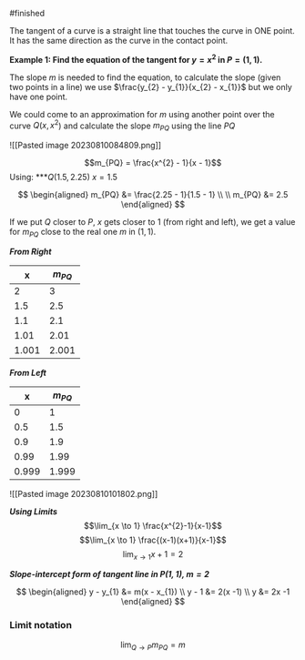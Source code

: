 #finished

The tangent of a curve is a straight line that touches the curve in ONE point. It has the same direction as the curve in the contact point.

**Example 1: Find the equation of the tangent for $y = x^{2}$ in $P = (1,1)$.**

The slope $m$ is needed to find the equation, to calculate the slope (given two points in a line) we use $\frac{y_{2} - y_{1}}{x_{2} - x_{1}}$ but we only have one point.

We could come to an approximation for $m$ using another point over the curve $Q(x, x^{2}$) and calculate the slope $m_{PQ}$ using the line $PQ$

![[Pasted image 20230810084809.png]]


$$m_{PQ} = \frac{x^{2} - 1}{x - 1}$$
Using:
***$Q(1.5, 2.25)$
$x=1.5$

$$
\begin{aligned}
m_{PQ} &= \frac{2.25 - 1}{1.5 - 1} \\ \\
m_{PQ} &= 2.5
\end{aligned}
$$

If we put $Q$ closer to $P$, $x$ gets closer to $1$ (from right and left), we get a value for $m_{PQ}$ close to the real one $m$ in $(1, 1)$.

***From Right***

| x     | $m_{PQ}$ |
| ----- | -------- |
| 2     | 3        |
| 1.5   | 2.5      |
| 1.1   | 2.1      |
| 1.01  | 2.01     |
| 1.001 | 2.001    |


***From Left***

| x     | $m_{PQ}$ |
| ----- | -------- |
| 0     | 1        |
| 0.5   | 1.5      |
| 0.9   | 1.9      |
| 0.99  | 1.99     |
| 0.999 | 1.999    |

![[Pasted image 20230810101802.png]]

***Using Limits***
$$\lim_{x \to 1} \frac{x^{2}-1}{x-1}$$
$$\lim_{x \to 1} \frac{(x-1)(x+1)}{x-1}$$
$$\lim_{x \to 1} x+1 =2$$

***Slope-intercept form of tangent line in $P(1,1)$, $m = 2$***

$$
\begin{aligned}
y - y_{1} &= m(x - x_{1}) \\
y - 1 &= 2(x -1) \\
y &= 2x -1
\end{aligned}
$$


### Limit notation
 
$$\lim_{Q \to P} m_{PQ} = m$$